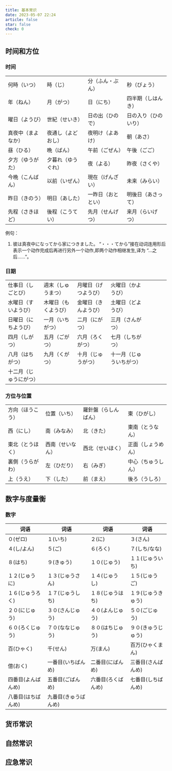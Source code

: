 ```yaml
---
title: 基本常识
date: 2023-05-07 22:24
article: false
star: false
check: 0
---
```


## 时间和方位
### 时间
|                    |                    |                    |                      |
| ------------------ | ------------------ | ------------------ | -------------------- |
| 何時（いつ）       | 時（じ）           | 分（ふん・ぶん）   | 秒（びょう）         |
| 年（ねん）         | 月（がつ）         | 日（にち）         | 四半期（しはんき）   |
| 曜日（ようび）     | 世紀（せいき）     | 日の出（ひので）   | 日の入り（ひのいり） |
| 真夜中（まよなか） | 夜通し（よどおし） | 夜明け（よあけ）   | 朝（あさ）           |
| 昼（ひる）         | 晩（ばん）         | 午前（ごぜん）     | 午後（ごご）         |
| 夕方（ゆうがた）   | 夕暮れ（ゆうぐれ） | 夜（よる）         | 昨夜（さくや）       |
| 今晩（こんばん）   | 以前（いぜん）     | 現在（げんざい）   | 未来（みらい）       |
| 昨日（きのう）     | 明日（あした）     | 一昨日（おととい） | 明後日（あさって）   |
| 先程（さきほど）   | 後程（こうてい）   | 先月（せんげつ）   | 来月（らいげつ）     |

例句：
1. 彼は真夜中になってから家につきました。
  “・・・てから”接在动词连用形后表示一个动作完成后再进行另外一个动作,即两个动作相继发生,译为 “…之后……”。

### 日期 
|  |  |  |  |  |  |  |  |
| --- | --- | --- | --- | --- | --- | --- | --- |
| 仕事日（しごとび） | 週末（しゅうまつ） | 月曜日（げつようび） | 火曜日（かようび） |
| 水曜日（すいようび） | 木曜日（もくようび） | 金曜日（きんようび） | 土曜日（どようび） |
| 日曜日（にちようび） | 一月（いちがつ） | 二月（にがつ） | 三月（さんがつ） |
| 四月（しがつ） | 五月（ごがつ） | 六月（ろくがつ） | 七月（しちがつ） |
| 八月（はちがつ） | 九月（くがつ） | 十月（じゅうがつ） | 十一月（じゅういちがつ） |
| 十二月（じゅうにがつ） | | | | | | | |

### 方位与位置
| |  |  | |
| --- | --- | --- | --- |
| 方向（ほうこう） | 位置（いち） | 羅針盤（らしんばん） | 東（ひがし） |
| 西（にし） | 南（みなみ） | 北（きた） | 東南（とうなん） |
| 東北（とうほく） | 西南（せいなん） | 西北（せいほく） | 正面（しょうめん） |
| 裏側（うらがわ） | 左（ひだり） | 右（みぎ） | 中心（ちゅうしん） |
| 上（うえ） | 下（した） | 前（まえ） | 後ろ（うしろ） |

## 数字与度量衡
### 数字
| 词语       | 词语       | 词语       | 词语       |
|------------|------------|------------|------------|
| ０(ゼロ)   | １(いち)   | ２(に)     | ３(さん)   |
| ４(し/よん) | ５(ご)     | ６(ろく)   | ７(しち/なな) |
| ８(はち)   | ９(きゅう)   | １０(じゅう) | １１(じゅういち) |
| １２(じゅうに) | １３(じゅうさん) | １４(じゅうし) | １５(じゅうご)   |
| １６(じゅうろく) | １７(じゅうしち) | １８(じゅうはち) | １９(じゅうきゅう) |
| ２０(にじゅう)   | ３０(さんじゅう)   | ４０(よんじゅう)   | ５０(ごじゅう)     |
| ６０(ろくじゅう)   | ７０(ななじゅう)   | ８０(はちじゅう)   | ９０(きゅうじゅう)   |
| 百(ひゃく)   | 千(せん)     | 万(まん)     | 百万(ひゃくまん)   |
| 億(おく)     | 一番目(いちばんめ) | 二番目(にばんめ)   | 三番目(さんばんめ) |
| 四番目(よんばんめ) | 五番目(ごばんめ)   | 六番目(ろくばんめ) | 七番目(しちばんめ) |
| 八番目(はちばんめ) | 九番目(きゅうばんめ) |          |          |


## 货币常识

## 自然常识

## 应急常识


